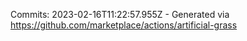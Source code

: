 Commits: 2023-02-16T11:22:57.955Z - Generated via https://github.com/marketplace/actions/artificial-grass
<br>
